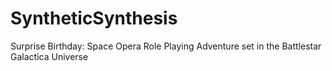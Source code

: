 SyntheticSynthesis
==================

Surprise Birthday: Space Opera Role Playing Adventure set in the Battlestar Galactica Universe